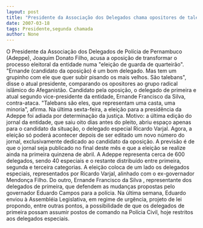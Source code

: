 ```yaml
---
layout: post
title: "Presidente da Associação dos Delegados chama opositores de talebans"
date: 2007-03-18
tags: Presidente,segunda chamada
author: None
---
```

O Presidente da Associação dos Delegados de Polícia de Pernambuco (Adeppe), Joaquim Donato Filho, acusa a oposição de transformar o processo eleitoral da entidade numa \"eleição de guarda de quarteirão\".&nbsp;
\"Ernande (candidato da oposição) é um bom delegado. Mas tem um grupinho com ele que quer subir pisando os mais velhos. São talebans\", disse o atual presidente, comparando os opositores ao grupo radical islâmico do Afeganistão.
Candidato pela oposição, o delegado de primeira e atual segundo vice-presidente da entidade, Ernande Francisco da Silva, contra-ataca. \"Talebans são eles, que representam uma casta, uma minoria\", afirma. 
Na última sexta-feira, a eleição para a presidência da Adeppe foi adiada por determinação da justiça. Motivo:&nbsp;a última edição do jornal da entidade, que saiu oito dias antes do pleito, abriu espaço apenas para o candidato da situação, o delegado especial Ricardo Varjal.
Agora, a eleição só poderá acontecer depois de ser editado um novo número do jornal, exclusivamente dedicado ao candidato da oposição.
A previsão é de que o jornal seja publicado no final deste mês e que a eleição se realize ainda na primeira quinzena de abril.
A Adeppe representa cerca de 600 delegados, sendo 40 especiais e o restante distribuído entre primeira, segunda e terceira categorias. 
A eleição coloca de um lado os delegados especiais, representados por Ricardo Varjal, alinhado com o ex-governador Mendonça Filho. Do outro, Ernande Francisco da Silva , representante dos delegados de primeira, que defendem as mudanças propostas pelo governador Eduardo Campos para a polícia. 
Na última semana, Eduardo enviou à Assembléia Legislativa, em regime de urgência, projeto de lei propondo, entre outras pontos, a possibilidade de que os delegados de primeira possam assumir postos de comando na Polícia Civil, hoje restritos aos delegados especiais. 